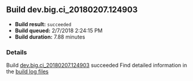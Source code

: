 ## Build dev.big.ci_20180207.124903
- **Build result:** `succeeded`
- **Build queued:** 2/7/2018 2:24:15 PM
- **Build duration:** 7.88 minutes
### Details
Build [dev.big.ci_20180207.124903](https://winappstudio.visualstudio.com/web/build.aspx?pcguid=a4ef43be-68ce-4195-a619-079b4d9834c2&builduri=vstfs%3a%2f%2f%2fBuild%2fBuild%2f24903) succeeded
Find detailed information in the [build log files](https://uwpctdiags.blob.core.windows.net/buildlogs/dev.big.ci_20180207.124903_logs.zip)
